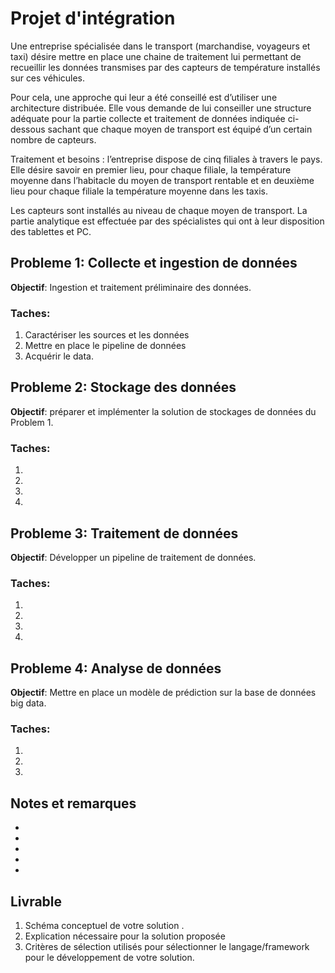 # Projet d'intégration

Une entreprise spécialisée dans le transport (marchandise, voyageurs et taxi) désire mettre en place une chaine de traitement lui permettant de recueillir les données transmises par des capteurs de température installés sur ces véhicules. 

Pour cela, une approche qui leur a été conseillé est d’utiliser une architecture distribuée. Elle vous demande de lui conseiller une structure adéquate pour la partie collecte et traitement de données indiquée ci-dessous sachant que chaque moyen de transport est équipé d’un certain nombre de capteurs.    

 

Traitement et besoins : l’entreprise dispose de cinq filiales à travers le pays. Elle désire savoir en premier lieu, pour chaque filiale, la température moyenne dans l’habitacle du moyen de transport rentable et en deuxième lieu pour chaque filiale la température moyenne dans les taxis. 

Les capteurs sont installés au niveau de chaque moyen de transport. La partie analytique est effectuée par des spécialistes qui ont à leur disposition des tablettes et PC.

## Probleme 1: Collecte et ingestion de données

**Objectif**: Ingestion et traitement préliminaire des données.

### Taches:
1. Caractériser les sources et les données
2. Mettre en place le pipeline de données
3. Acquérir le data.

## Probleme 2: Stockage des données

**Objectif**: préparer et implémenter la solution de stockages de données du Problem 1.

### Taches:
1.  
2.  
3.  
4.  

## Probleme 3: Traitement de données

**Objectif**: Développer un pipeline de traitement de données.

 

### Taches:
1.  
2.  
3.  
4.  

## Probleme 4: Analyse de données

**Objectif**: Mettre en place un modèle de prédiction sur la base de données big data.

### Taches:
1.  
2.  
3. 
 
## Notes et remarques

-
-
-
-
-

## Livrable

1.	Schéma conceptuel de votre solution .
2.	Explication nécessaire pour la solution proposée
3.	Critères de sélection utilisés pour sélectionner le langage/framework pour le développement de votre solution.
